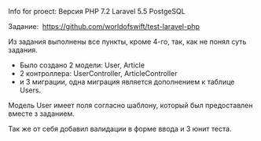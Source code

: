 Info for proect:
  Версия PHP 7.2
  Laravel 5.5
  PostgeSQL


Задание: 
https://github.com/worldofswift/test-laravel-php

Из задания выполнены все пункты, кроме 4-го, так, как не понял суть задания.

- Было создано 2 модели: User, Article
- 2 контроллера: UserController, ArticleController
- и 3 миграции, одна миграция является дополнением к таблице Users.

Модель User имеет поля согласно шаблону, который был предоставлен вместе з заданием.

Так же от себя добавил валидации в форме ввода и 3 юнит теста.